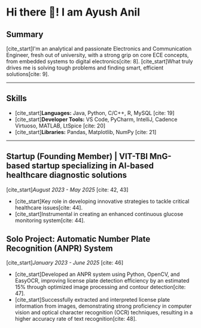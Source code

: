 # Hi there 👋! I am Ayush Anil


## Summary

[cite_start]I'm an analytical and passionate Electronics and Communication Engineer, fresh out of university, with a strong grip on core ECE concepts, from embedded systems to digital electronics[cite: 8]. [cite_start]What truly drives me is solving tough problems and finding smart, efficient solutions[cite: 9].

---

## Skills

* [cite_start]**Languages:** Java, Python, C/C++, R, MySQL [cite: 19]
* [cite_start]**Developer Tools:** VS Code, PyCharm, IntelliJ, Cadence Virtuoso, MATLAB, LtSpice [cite: 20]
* [cite_start]**Libraries:** Pandas, Matplotlib, NumPy [cite: 21]

---

## Startup (Founding Member) | VIT-TBI MnG-based startup specializing in AI-based healthcare diagnostic solutions
[cite_start]*August 2023 - May 2025* [cite: 42, 43]
* [cite_start]Key role in developing innovative strategies to tackle critical healthcare issues[cite: 44].
* [cite_start]Instrumental in creating an enhanced continuous glucose monitoring system[cite: 44].

## Solo Project: Automatic Number Plate Recognition (ANPR) System
[cite_start]*January 2023 - June 2025* [cite: 46]
* [cite_start]Developed an ANPR system using Python, OpenCV, and EasyOCR, improving license plate detection efficiency by an estimated 15% through optimized image processing and contour detection[cite: 47].
* [cite_start]Successfully extracted and interpreted license plate information from images, demonstrating strong proficiency in computer vision and optical character recognition (OCR) techniques, resulting in a higher accuracy rate of text recognition[cite: 48].

